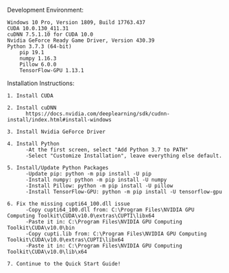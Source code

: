 Development Environment:

    Windows 10 Pro, Version 1809, Build 17763.437
    CUDA 10.0.130_411.31
    cuDNN 7.5.1.10 for CUDA 10.0
    Nvidia GeForce Ready Game Driver, Version 430.39
    Python 3.7.3 (64-bit)
        pip 19.1
        numpy 1.16.3
        Pillow 6.0.0
        TensorFlow-GPU 1.13.1


Installation Instructions:

    1. Install CUDA

    2. Install cuDNN
	      https://docs.nvidia.com/deeplearning/sdk/cudnn-install/index.html#install-windows

    3. Install Nvidia GeForce Driver

    4. Install Python
	      -At the first screen, select "Add Python 3.7 to PATH"
	      -Select "Customize Installation", leave everything else default.

    5. Install/Update Python Packages
	      -Update pip: python -m pip install -U pip
	      -Install numpy: python -m pip install -U numpy
	      -Install Pillow: python -m pip install -U pillow
	      -Install TensorFlow-GPU: python -m pip install -U tensorflow-gpu

    6. Fix the missing cupti64_100.dll issue
	      -Copy cupti64_100.dll from: C:\Program Files\NVIDIA GPU Computing Toolkit\CUDA\v10.0\extras\CUPTI\libx64
	      -Paste it in: C:\Program Files\NVIDIA GPU Computing Toolkit\CUDA\v10.0\bin
	      -Copy cupti.lib from: C:\Program Files\NVIDIA GPU Computing Toolkit\CUDA\v10.0\extras\CUPTI\libx64
	      -Paste it in: C:\Program Files\NVIDIA GPU Computing Toolkit\CUDA\v10.0\lib\x64

    7. Continue to the Quick Start Guide!
